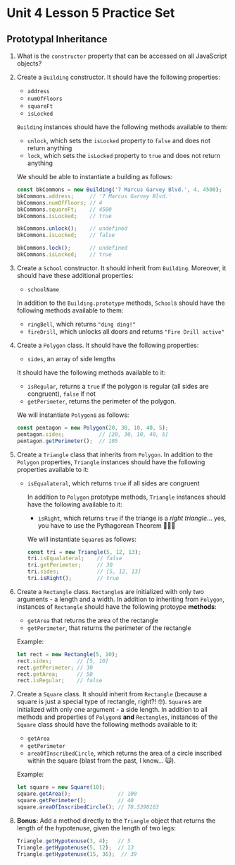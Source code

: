 # Unit 4 Lesson 5 Practice Set
## Prototypal Inheritance

1. What is the `constructor` property that can be accessed on all JavaScript objects?

2. Create a `Building` constructor. It should have the following properties:
      * `address`
      * `numOfFloors`
      * `squareFt`
      * `isLocked`

   `Building` instances should have the following methods available to them:
      * `unlock`, which sets the `isLocked` property to `false` and does not return anything
      * `lock`, which sets the `isLocked` property to `true` and does not return anything

   We should be able to instantiate a building as follows:
      ```javascript
      const bkCommons = new Building('7 Marcus Garvey Blvd.', 4, 4500);
      bkCommons.address;     // '7 Marcus Garvey Blvd.'
      bkCommons.numOfFloors; // 4
      bkCommons.squareFt;    // 4500
      bkCommons.isLocked;    // true
      
      bkCommons.unlock();    // undefined
      bkCommons.isLocked;    // false
      
      bkCommons.lock();      // undefined
      bkCommons.isLocked;    // true

      ```

3. Create a `School` constructor. It should inherit from `Building`. Moreover, it should have these additional properties:
      * `schoolName`

      In addition to the `Building.prototype` methods, `School`s should have the following methods available to them:
      * `ringBell`, which returns `"ding ding!"`
      * `fireDrill`, which unlocks all doors and returns `"Fire Drill active"`

4. Create a `Polygon` class. It should have the following properties:
      * `sides`, an array of side lengths
  
   It should have the following methods available to it:
      * `isRegular`, returns a `true` if the polygon is regular (all sides are congruent), `false` if not
      * `getPerimeter`, returns the perimeter of the polygon.

      We will instantiate `Polygon`s as follows:
      ```javascript
      const pentagon = new Polygon(20, 30, 10, 40, 5);
      pentagon.sides;           // [20, 30, 10, 40, 5]
      pentagon.getPerimeter();  // 105
      ```

5. Create a `Triangle` class that inherits from `Polygon`. In addition to the `Polygon` properties, `Triangle` instances should have the following properties available to it:
    * `isEqualateral`, which returns `true` if all sides are congruent
    
      In addition to `Polygon` prototype methods, `Triangle` instances should have the following available to it:
      * `isRight`, which returns `true` if the triange is a _right triangle_... yes, you have to use the Pythagorean Theorem 🤷🏾‍♂️

      We will instantiate `Square`s as follows:
      ```javascript
      const tri = new Triangle(5, 12, 13);
      tri.isEqualateral;    // false
      tri.getPerimeter;     // 30
      tri.sides;            // [5, 12, 13]
      tri.isRight();        // true
      ```

6. Create a `Rectangle` class. `Rectangle`s are initialized with only two arguments - a length and a width. In addition to inheriting from `Polygon`, instances of `Rectangle` should have the following protoype **methods**:
      
      * `getArea` that returns the area of the rectangle
      * `getPerimeter`, that returns the perimeter of the rectangle

      Example:
      ```javascript
      let rect = new Rectangle(5, 10);
      rect.sides;        // [5, 10]
      rect.getPerimeter; // 30
      rect.getArea;      // 50
      rect.isRegular;    // false
      ```

7. Create a `Square` class. It should inherit from `Rectangle` (because a square is just a special type of rectangle, right?! 🤓). `Square`s are initialized with only one argument - a side length. In addition to all methods and properties of `Polygon`s **and** `Rectangles`, instances of the `Square` class should have the following methods available to it:
      * `getArea`
      * `getPerimeter`
      * `areaOfInscribedCircle`, which returns the area of a circle inscribed within the square (blast from the past, I know... 🙀).

      Example:
      ```javascript
      let square = new Square(10);
      square.getArea();               // 100
      square.getPerimeter();          // 40
      square.areaOfInscribedCircle(); // 78.5398163
      ```

8. **Bonus:** Add a method directly to the `Triangle` object that returns the length of the hypotenuse, given the length of two legs:
      ```javascript
      Triangle.getHypotenuse(3, 4);   // 5
      Triangle.getHypotenuse(5, 12);  // 13
      Triangle.getHypotenuse(15, 36);  // 39
      ```

